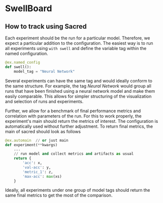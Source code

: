 # SwellBoard

## How to track using Sacred

Each experiment should be the run for a particular model. Therefore,
we expect a particular addition to the configuration. The easiest way
is to run all experiments using `with swell` and define the variable
tag within the named configuration.

```python
@ex.named_config
def swell():
    model_tag = "Neural Network"
```

Several experiments can have the same tag and would ideally
conform to the same structure. For example, the tag _Neural Network_
would group all runs that have been finished using a neural
network model and make them easily comparable. This allows
for simpler structuring of the visualization and selection
of runs and experiments.

Further, we allow for a benchmark of final performance metrics
and correlation with parameters of the run. For this to work
properly, the experiment's main should return the
metrics of interest. The configuration is automatically used
without further adjustment. To return final metrics, the
main of sacred should look as follows

```python
@ex.automain  // or just main
def experiment(**kwargs)
    ...
    // run model and collect metrics and artifacts as usual
    return {
        'acc': x,
        'val-acc': y,
        'metric_1': z,
        'max-acc': max(xs)
    }
```

Ideally, all experiments under one group of model tags should
return the same final metrics to get the most of the comparison.
